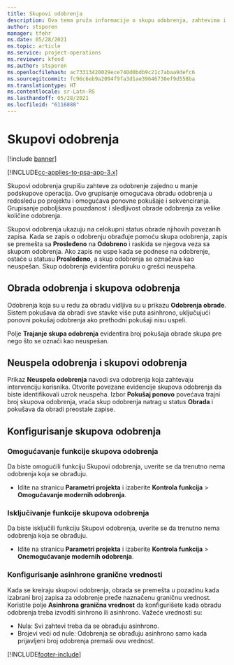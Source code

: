 ```yaml
---
title: Skupovi odobrenja
description: Ova tema pruža informacije o skupu odobrenja, zahtevima i podskupovima tih operacija.
author: stsporen
manager: tfehr
ms.date: 05/28/2021
ms.topic: article
ms.service: project-operations
ms.reviewer: kfend
ms.author: stsporen
ms.openlocfilehash: ac73313420029ece740d0bdb9c21c7abaa9defc6
ms.sourcegitcommit: fc96c6eb9a2094f9fa3d1ae39646730ef9d558ba
ms.translationtype: HT
ms.contentlocale: sr-Latn-RS
ms.lasthandoff: 05/28/2021
ms.locfileid: "6116888"
---
```

# <a name="approval-sets"></a>Skupovi odobrenja

[!include [banner](../includes/psa-now-project-operations.md)]

[!INCLUDE[cc-applies-to-psa-app-3.x](../includes/cc-applies-to-psa-app-3x.md)]

Skupovi odobrenja grupišu zahteve za odobrenje zajedno u manje podskupove operacija. Ovo grupisanje omogućava obradu odobrenja u redosledu po projektu i omogućava ponovne pokušaje i sekvenciranja. Grupisanje poboljšava pouzdanost i sledljivost obrade odobrenja za velike količine odobrenja.

Skupovi odobrenja ukazuju na celokupni status obrade njihovih povezanih zapisa. Kada se zapis o odobrenju obrađuje pomoću skupa odobrenja, zapis se premešta sa **Prosleđeno** na **Odobreno** i raskida se njegova veza sa skupom odobrenja. Ako zapis ne uspe kada se podnese na odobrenje, ostaće u statusu **Prosleđeno**, a skup odobrenja se označava kao neuspešan. Skup odobrenja evidentira poruku o grešci neuspeha.

## <a name="processing-approvals-and-approval-sets"></a>Obrada odobrenja i skupova odobrenja
Odobrenja koja su u redu za obradu vidljiva su u prikazu **Odobrenja obrade**. Sistem pokušava da obradi sve stavke više puta asinhrono, uključujući ponovni pokušaj odobrenja ako prethodni pokušaji nisu uspeli.

Polje **Trajanje skupa odobrenja** evidentira broj pokušaja obrade skupa pre nego što se označi kao neuspešan.

## <a name="failed-approvals-and-approval-sets"></a>Neuspela odobrenja i skupovi odobrenja
Prikaz **Neuspela odobrenja** navodi sva odobrenja koja zahtevaju intervenciju korisnika. Otvorite povezane evidencije skupova odobrenja da biste identifikovali uzrok neuspeha.
Izbor **Pokušaj ponovo** povećava trajni broj skupova odobrenja, vraća skup odobrenja natrag u status **Obrada** i pokušava da obradi preostale zapise.

## <a name="configure-approval-sets"></a>Konfigurisanje skupova odobrenja

###  <a name="enable-the-approval-sets-feature"></a>Omogućavanje funkcije skupova odobrenja
Da biste omogućili funkciju Skupovi odobrenja, uverite se da trenutno nema odobrenja koja se obrađuju.

- Idite na stranicu **Parametri projekta** i izaberite **Kontrola funkcija** > **Omogućavanje modernih odobrenja**.

### <a name="turn-off-the-approval-sets-feature"></a>Isključivanje funkcije skupova odobrenja
Da biste isključili funkciju Skupovi odobrenja, uverite se da trenutno nema odobrenja koja se obrađuju.

- Idite na stranicu **Parametri projekta** i izaberite **Kontrola funkcija** > **Onemogućavanje modernih odobrenja**.

### <a name="configuring-the-asynchronous-threshold"></a>Konfigurisanje asinhrone granične vrednosti 
Kada se kreiraju skupovi odobrenja, obrada se premešta u pozadinu kada izabrani broj zapisa za odobrenje pređe naznačenu graničnu vrednost. Koristite polje **Asinhrona granična vrednost** da konfigurišete kada obradu odobrenja treba izvoditi sinhrono ili asinhrono.
Važeće vrednosti su:

  - Nula: Svi zahtevi treba da se obrađuju asinhrono. 
  - Brojevi veći od nule: Odobrenja se obrađuju asinhrono samo kada prijavljeni broj odobrenja premaši ovu vrednost.

[!INCLUDE[footer-include](../includes/footer-banner.md)]
